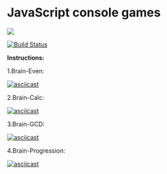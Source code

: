 # JavaScript console games

<a href="https://codeclimate.com/github/EvgeniyKoch/project-lvl1-s412/maintainability"><img src="https://api.codeclimate.com/v1/badges/4e582a0d6673bdc2871c/maintainability" /></a>

[![Build Status](https://travis-ci.com/EvgeniyKoch/project-lvl1-s412.svg?branch=master)](https://travis-ci.com/EvgeniyKoch/project-lvl1-s412)

**Instructions:**

1.Brain-Even:

[![asciicast](https://asciinema.org/a/cJHimy1yBsLLpDByv2ZC1KkKz.svg)](https://asciinema.org/a/cJHimy1yBsLLpDByv2ZC1KkKz)


2.Brain-Calc:

[![asciicast](https://asciinema.org/a/rv1jxc691vmdDkylIVhV3nKVw.svg)](https://asciinema.org/a/rv1jxc691vmdDkylIVhV3nKVw)

3.Brain-GCD:

[![asciicast](https://asciinema.org/a/13gKLS6jNBtsf7GDM22nsdeC3.svg)](https://asciinema.org/a/13gKLS6jNBtsf7GDM22nsdeC3)

4.Brain-Progression:

[![asciicast](https://asciinema.org/a/85qqGc3reUGxImeTThfo1Qqyn.svg)](https://asciinema.org/a/85qqGc3reUGxImeTThfo1Qqyn)
